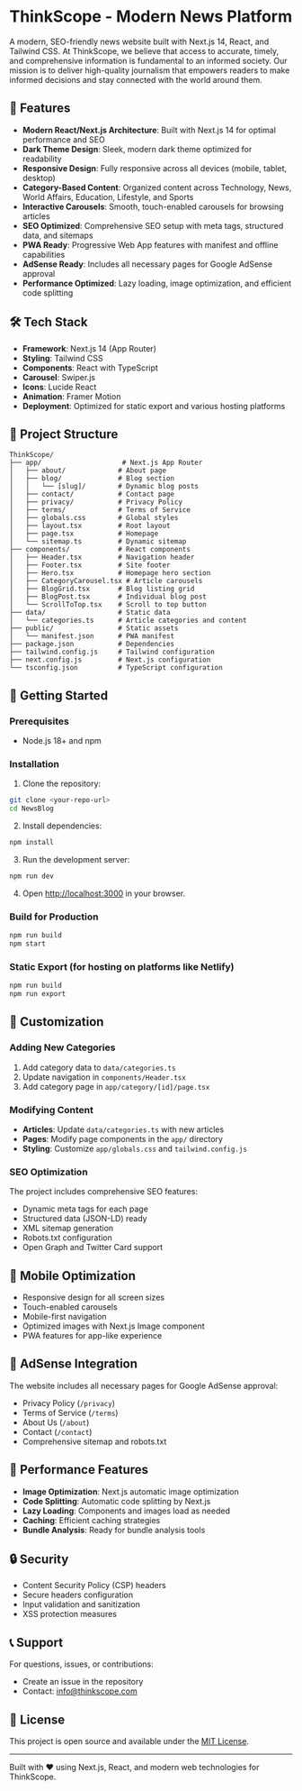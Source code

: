 # ThinkScope - Modern News Platform

A modern, SEO-friendly news website built with Next.js 14, React, and Tailwind CSS. At ThinkScope, we believe that access to accurate, timely, and comprehensive information is fundamental to an informed society. Our mission is to deliver high-quality journalism that empowers readers to make informed decisions and stay connected with the world around them.

## 🚀 Features

- **Modern React/Next.js Architecture**: Built with Next.js 14 for optimal performance and SEO
- **Dark Theme Design**: Sleek, modern dark theme optimized for readability
- **Responsive Design**: Fully responsive across all devices (mobile, tablet, desktop)
- **Category-Based Content**: Organized content across Technology, News, World Affairs, Education, Lifestyle, and Sports
- **Interactive Carousels**: Smooth, touch-enabled carousels for browsing articles
- **SEO Optimized**: Comprehensive SEO setup with meta tags, structured data, and sitemaps
- **PWA Ready**: Progressive Web App features with manifest and offline capabilities
- **AdSense Ready**: Includes all necessary pages for Google AdSense approval
- **Performance Optimized**: Lazy loading, image optimization, and efficient code splitting

## 🛠️ Tech Stack

- **Framework**: Next.js 14 (App Router)
- **Styling**: Tailwind CSS
- **Components**: React with TypeScript
- **Carousel**: Swiper.js
- **Icons**: Lucide React
- **Animation**: Framer Motion
- **Deployment**: Optimized for static export and various hosting platforms

## 📁 Project Structure

```
ThinkScope/
├── app/                    # Next.js App Router
│   ├── about/             # About page
│   ├── blog/              # Blog section
│   │   └── [slug]/        # Dynamic blog posts
│   ├── contact/           # Contact page
│   ├── privacy/           # Privacy Policy
│   ├── terms/             # Terms of Service
│   ├── globals.css        # Global styles
│   ├── layout.tsx         # Root layout
│   ├── page.tsx           # Homepage
│   └── sitemap.ts         # Dynamic sitemap
├── components/            # React components
│   ├── Header.tsx         # Navigation header
│   ├── Footer.tsx         # Site footer
│   ├── Hero.tsx           # Homepage hero section
│   ├── CategoryCarousel.tsx # Article carousels
│   ├── BlogGrid.tsx       # Blog listing grid
│   ├── BlogPost.tsx       # Individual blog post
│   └── ScrollToTop.tsx    # Scroll to top button
├── data/                  # Static data
│   └── categories.ts      # Article categories and content
├── public/                # Static assets
│   └── manifest.json      # PWA manifest
├── package.json           # Dependencies
├── tailwind.config.js     # Tailwind configuration
├── next.config.js         # Next.js configuration
└── tsconfig.json          # TypeScript configuration
```

## 🚀 Getting Started

### Prerequisites

- Node.js 18+ and npm

### Installation

1. Clone the repository:
```bash
git clone <your-repo-url>
cd NewsBlog
```

2. Install dependencies:
```bash
npm install
```

3. Run the development server:
```bash
npm run dev
```

4. Open [http://localhost:3000](http://localhost:3000) in your browser.

### Build for Production

```bash
npm run build
npm start
```

### Static Export (for hosting on platforms like Netlify)

```bash
npm run build
npm run export
```

## 🎨 Customization

### Adding New Categories

1. Add category data to `data/categories.ts`
2. Update navigation in `components/Header.tsx`
3. Add category page in `app/category/[id]/page.tsx`

### Modifying Content

- **Articles**: Update `data/categories.ts` with new articles
- **Pages**: Modify page components in the `app/` directory
- **Styling**: Customize `app/globals.css` and `tailwind.config.js`

### SEO Optimization

The project includes comprehensive SEO features:
- Dynamic meta tags for each page
- Structured data (JSON-LD) ready
- XML sitemap generation
- Robots.txt configuration
- Open Graph and Twitter Card support

## 📱 Mobile Optimization

- Responsive design for all screen sizes
- Touch-enabled carousels
- Mobile-first navigation
- Optimized images with Next.js Image component
- PWA features for app-like experience

## 🔧 AdSense Integration

The website includes all necessary pages for Google AdSense approval:
- Privacy Policy (`/privacy`)
- Terms of Service (`/terms`)
- About Us (`/about`)
- Contact (`/contact`)
- Comprehensive sitemap and robots.txt

## 🌟 Performance Features

- **Image Optimization**: Next.js automatic image optimization
- **Code Splitting**: Automatic code splitting by Next.js
- **Lazy Loading**: Components and images load as needed
- **Caching**: Efficient caching strategies
- **Bundle Analysis**: Ready for bundle analysis tools

## 🔒 Security

- Content Security Policy (CSP) headers
- Secure headers configuration
- Input validation and sanitization
- XSS protection measures

## 📞 Support

For questions, issues, or contributions:
- Create an issue in the repository
- Contact: info@thinkscope.com

## 📄 License

This project is open source and available under the [MIT License](LICENSE).

---

Built with ❤️ using Next.js, React, and modern web technologies for ThinkScope.
